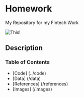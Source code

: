 # Homework
My Repository for my Fintech Work

![This!](/images/peace.jpg)

## Description

### Table of Contents

- [Code] (../code)
- [Data] (/data)
- [References] (/references)
- [Images] (/images)
